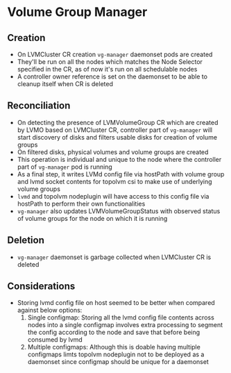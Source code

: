 # Volume Group Manager

## Creation

- On LVMCluster CR creation `vg-manager` daemonset pods are created
- They'll be run on all the nodes which matches the Node Selector specified in
  the CR, as of now it's run on all schedulable nodes
- A controller owner reference is set on the daemonset to be able to cleanup
  itself when CR is deleted

## Reconciliation

- On detecting the presence of LVMVolumeGroup CR which are created by LVMO
  based on LVMCluster CR, controller part of `vg-manager` will start discovery
  of disks and filters usable disks for creation of volume groups
- On filtered disks, physical volumes and volume groups are created
- This operation is individual and unique to the node where the controller part
  of `vg-manager` pod is running
- As a final step, it writes LVMd config file via hostPath with volume group
  and lvmd socket contents for topolvm csi to make use of underlying volume
  groups
- `lvmd` and topolvm nodeplugin will have access to this config file via
  hostPath to perform their own functionalities
- `vg-manager` also updates LVMVolumeGroupStatus with observed status of volume
  groups for the node on which it is running


## Deletion

- `vg-manager` daemonset is garbage collected when LVMCluster CR is deleted

## Considerations

- Storing lvmd config file on host seemed to be better when compared against
  below options:
  1. Single configmap: Storing all the lvmd config file contents across nodes
     into a single configmap involves extra processing to segment the config
     according to the node and save that before being consumed by lvmd
  2. Multiple configmaps: Although this is doable having multiple configmaps
     limts topolvm nodeplugin not to be deployed as a daemonset since configmap
     should be unique for a daemonset
